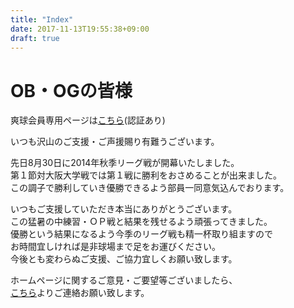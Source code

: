 ```yaml
---
title: "Index"
date: 2017-11-13T19:55:38+09:00
draft: true
---
```


# OB・OGの皆様

爽球会員専用ページは<a href="">こちら</a>(認証あり)  

いつも沢山のご支援・ご声援賜り有難うございます。  

先日8月30日に2014年秋季リーグ戦が開幕いたしました。  
第１節対大阪大学戦では第１戦に勝利をおさめることが出来ました。  
この調子で勝利していき優勝できるよう部員一同意気込んでおります。  

いつもご支援していただき本当にありがとうございます。  
この猛暑の中練習・ＯＰ戦と結果を残せるよう頑張ってきました。  
優勝という結果になるよう今季のリーグ戦も精一杯取り組ますので  
お時間宜しければ是非球場まで足をお運びください。  
今後とも変わらぬご支援、ご協力宜しくお願い致します。  

ホームページに関するご意見・ご要望等ございましたら、  
<a href="mailto:ocu-bbc26@sky.sannet.ne.jp">こちら</a>よりご連絡お願い致します。  

